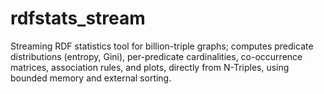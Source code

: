 # rdfstats_stream
Streaming RDF statistics tool for billion-triple graphs; computes predicate distributions (entropy, Gini), per-predicate cardinalities, co-occurrence matrices, association rules, and plots, directly from N-Triples, using bounded memory and external sorting.
